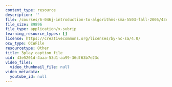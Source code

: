 ```yaml
---
content_type: resource
description: ''
file: /courses/6-046j-introduction-to-algorithms-sma-5503-fall-2005/43e5201d4aaa53d1aa9936df63b7e23c_JPyuH4qXLZ0.vtt
file_size: 89896
file_type: application/x-subrip
learning_resource_types: []
license: https://creativecommons.org/licenses/by-nc-sa/4.0/
ocw_type: OCWFile
resourcetype: Other
title: 3play caption file
uid: 43e5201d-4aaa-53d1-aa99-36df63b7e23c
video_files:
  video_thumbnail_file: null
video_metadata:
  youtube_id: null
---
```


